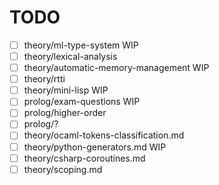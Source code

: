 # TODO

- [ ] theory/ml-type-system WIP
- [ ] theory/lexical-analysis
- [ ] theory/automatic-memory-management WIP
- [ ] theory/rtti
- [ ] theory/mini-lisp WIP
- [ ] prolog/exam-questions WIP
- [ ] prolog/higher-order
- [ ] prolog/?
- [ ] theory/ocaml-tokens-classification.md
- [ ] theory/python-generators.md WIP
- [ ] theory/csharp-coroutines.md
- [ ] theory/scoping.md
